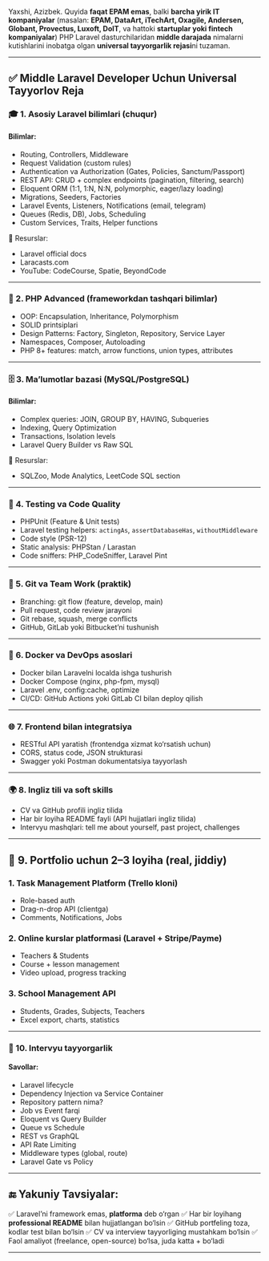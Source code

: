 Yaxshi, Azizbek. Quyida **faqat EPAM emas**, balki **barcha yirik IT kompaniyalar** (masalan: **EPAM, DataArt, iTechArt, Oxagile, Andersen, Globant, Provectus, Luxoft, DoIT**, va hattoki **startuplar yoki fintech kompaniyalar**) PHP Laravel dasturchilaridan **middle darajada** nimalarni kutishlarini inobatga olgan **universal tayyorgarlik rejasi**ni tuzaman.

---

## ✅ Middle Laravel Developer Uchun Universal Tayyorlov Reja

### 🎓 1. Asosiy Laravel bilimlari (chuqur)

#### Bilimlar:

* Routing, Controllers, Middleware
* Request Validation (custom rules)
* Authentication va Authorization (Gates, Policies, Sanctum/Passport)
* REST API: CRUD + complex endpoints (pagination, filtering, search)
* Eloquent ORM (1:1, 1\:N, N\:N, polymorphic, eager/lazy loading)
* Migrations, Seeders, Factories
* Laravel Events, Listeners, Notifications (email, telegram)
* Queues (Redis, DB), Jobs, Scheduling
* Custom Services, Traits, Helper functions

📘 Resurslar:

* Laravel official docs
* Laracasts.com
* YouTube: CodeCourse, Spatie, BeyondCode

---

### 🧠 2. PHP Advanced (frameworkdan tashqari bilimlar)

* OOP: Encapsulation, Inheritance, Polymorphism
* SOLID printsiplari
* Design Patterns: Factory, Singleton, Repository, Service Layer
* Namespaces, Composer, Autoloading
* PHP 8+ features: match, arrow functions, union types, attributes

---

### 🗄 3. Ma’lumotlar bazasi (MySQL/PostgreSQL)

#### Bilimlar:

* Complex queries: JOIN, GROUP BY, HAVING, Subqueries
* Indexing, Query Optimization
* Transactions, Isolation levels
* Laravel Query Builder vs Raw SQL

📘 Resurslar:

* SQLZoo, Mode Analytics, LeetCode SQL section

---

### 🧪 4. Testing va Code Quality

* PHPUnit (Feature & Unit tests)
* Laravel testing helpers: `actingAs`, `assertDatabaseHas`, `withoutMiddleware`
* Code style (PSR-12)
* Static analysis: PHPStan / Larastan
* Code sniffers: PHP\_CodeSniffer, Laravel Pint

---

### 📁 5. Git va Team Work (praktik)

* Branching: git flow (feature, develop, main)
* Pull request, code review jarayoni
* Git rebase, squash, merge conflicts
* GitHub, GitLab yoki Bitbucket’ni tushunish

---

### 🐳 6. Docker va DevOps asoslari

* Docker bilan Laravelni localda ishga tushurish
* Docker Compose (nginx, php-fpm, mysql)
* Laravel .env, config\:cache, optimize
* CI/CD: GitHub Actions yoki GitLab CI bilan deploy qilish

---

### 🌐 7. Frontend bilan integratsiya

* RESTful API yaratish (frontendga xizmat ko‘rsatish uchun)
* CORS, status code, JSON strukturasi
* Swagger yoki Postman dokumentatsiya tayyorlash

---

### 🌍 8. Ingliz tili va soft skills

* CV va GitHub profili ingliz tilida
* Har bir loyiha README fayli (API hujjatlari ingliz tilida)
* Intervyu mashqlari: tell me about yourself, past project, challenges

---

## 🔨 9. Portfolio uchun 2–3 loyiha (real, jiddiy)

### 1. **Task Management Platform (Trello kloni)**

* Role-based auth
* Drag-n-drop API (clientga)
* Comments, Notifications, Jobs

### 2. **Online kurslar platformasi (Laravel + Stripe/Payme)**

* Teachers & Students
* Course + lesson management
* Video upload, progress tracking

### 3. **School Management API**

* Students, Grades, Subjects, Teachers
* Excel export, charts, statistics

---

### 🧾 10. Intervyu tayyorgarlik

#### Savollar:

* Laravel lifecycle
* Dependency Injection va Service Container
* Repository pattern nima?
* Job vs Event farqi
* Eloquent vs Query Builder
* Queue vs Schedule
* REST vs GraphQL
* API Rate Limiting
* Middleware types (global, route)
* Laravel Gate vs Policy

---

## 🔚 Yakuniy Tavsiyalar:

✅ Laravel’ni framework emas, **platforma** deb o‘rgan
✅ Har bir loyihang **professional README** bilan hujjatlangan bo‘lsin
✅ GitHub portfeling toza, kodlar test bilan bo‘lsin
✅ CV va interview tayyorliging mustahkam bo‘lsin
✅ Faol amaliyot (freelance, open-source) bo‘lsa, juda katta + bo‘ladi

---

